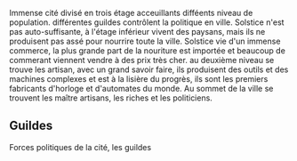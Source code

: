Immense cité divisé en trois étage acceuillants difféents niveau de population. différentes guildes contrôlent la politique en ville. Solstice n'est pas auto-suffisante, à l'étage inférieur vivent des paysans, mais ils ne produisent pas assé pour nourrire toute la ville. Solstice vie d'un immense commerce, la plus grande part de la nouriture est importée et beaucoup de commerant viennent vendre à des prix très cher. au deuxième niveau se trouve les artisan, avec un grand savoir faire, ils produisent des outils et des machines complexes et est à la lisière du progrès, ils sont les premiers fabricants d'horloge et d'automates du monde. Au sommet de la ville se trouvent les maître artisans, les riches et les politiciens.

## Guildes
Forces politiques de la cité, les guildes 